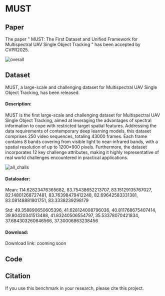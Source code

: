 # MUST

## Paper

The paper " MUST: The First Dataset and Unified Framework for Multispectral UAV Single Object Tracking " has been accepted by CVPR2025.

![overall](https://github.com/user-attachments/assets/d7e9ee8e-9d69-4097-891d-b6a742c4c13d)


## Dataset

MUST, a large-scale and challenging dataset for Multispectral UAV Single Object Tracking, has been released.

#### Description:

MUST is the first large-scale and challenging dataset for Multispectral UAV Single Object Tracking, aimed at leveraging the advantages of spectral information to cope with restricted target spatial features. Addressing the data requirements of contemporary deep learning models, this dataset comprises 250 video sequences, totaling 43000 frames. Each frame contains 8 bands covering from visible light to near-infrared bands, with a spatial resolution of up to 1200×900 pixels. Furthermore, the dataset  incorporates 12 key challenge attributes, making it highly representative of real world challenges encountered in practical applications.

![all_challs](https://github.com/user-attachments/assets/d8619a93-1913-4fb2-b889-b69865b01753)

#### Dataloader:

Mean: 114.62823476365682, 83.75438652213707, 83.15129135767027, 82.14801268727481, 83.76398479412248, 82.69642583331381, 83.08148881901751, 83.3338239298179

Std: 49.358890650605396, 41.628124008796036, 40.811768675407414, 39.80420341513488, 41.83240506554797, 35.53378070421834, 37.684303260646566, 37.30006863238456

#### Download:

Download link: cooming soon

## Code

## Citation

If you use this benchmark in your research, please cite this project.

